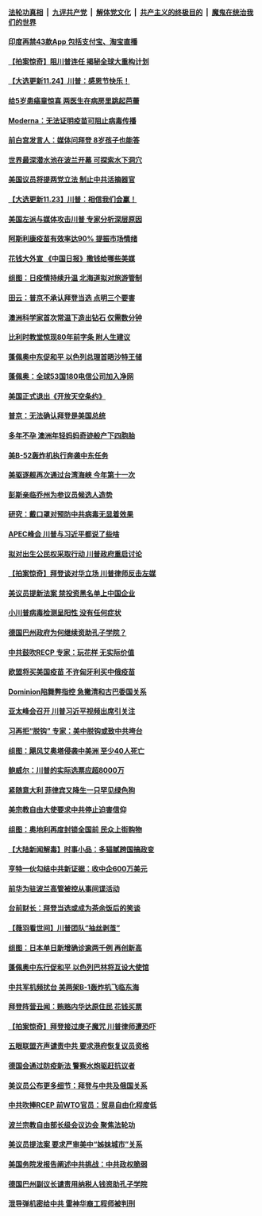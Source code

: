 

####  [法轮功真相](../../../../basic/blob/master/README.md?t=11252303) &nbsp;|&nbsp; [九评共产党](../../../../9ping.md/blob/master/README.md?t=11252303) &nbsp;|&nbsp; [解体党文化](../../../../jtdwh.md/blob/master/README.md?t=11252303)  &nbsp;|&nbsp; [共产主义的终极目的](../../../../gczydzjmd.md/blob/master/README.md?t=11252303) &nbsp;|&nbsp; [魔鬼在统治我们的世界](../../../../mgztzwmdsj.md/blob/master/README.md?t=11252303) 

#### [印度再禁43款App 包括支付宝、淘宝直播](../pages/nsc418/n12573549.md?t=11252303) 

#### [【拍案惊奇】阻川普连任 揭秘全球大重构计划](../pages/nsc418/n12573524.md?t=11252303) 

#### [【大选更新11.24】川普：感恩节快乐！](../pages/nsc418/n12571687.md?t=11252303) 

#### [给5岁患癌童惊喜 两医生在病房里跳起芭蕾](../pages/nsc418/n12571481.md?t=11252303) 

#### [Moderna：无法证明疫苗可阻止病毒传播](../pages/nsc418/n12572434.md?t=11252303) 

#### [前白宫发言人：媒体问拜登 8岁孩子也能答](../pages/nsc418/n12572467.md?t=11252303) 

#### [世界最深潜水池在波兰开幕 可探索水下洞穴](../pages/nsc418/n12570887.md?t=11252303) 

#### [美国议员将提两党立法 制止中共活摘器官](../pages/nsc418/n12571292.md?t=11252303) 

#### [【大选更新11.23】川普：相信我们会赢！](../pages/nsc418/n12569219.md?t=11252303) 

#### [美国左派与媒体攻击川普 专家分析深层原因](../pages/nsc418/n12570062.md?t=11252303) 

#### [阿斯利康疫苗有效率达90% 提振市场情绪](../pages/nsc418/n12569820.md?t=11252303) 

#### [花钱大外宣 《中国日报》撒钱给哪些美媒](../pages/nsc418/n12569864.md?t=11252303) 

#### [组图：日疫情持续升温 北海道拟对旅游管制](../pages/nsc418/n12569275.md?t=11252303) 

#### [田云：普京不承认拜登当选 点明三个要害](../pages/nsc418/n12568733.md?t=11252303) 

#### [澳洲科学家首次常温下造出钻石 仅需数分钟](../pages/nsc418/n12568390.md?t=11252303) 

#### [比利时教堂惊现80年前字条 附人生建议](../pages/nsc418/n12568879.md?t=11252303) 

#### [蓬佩奥中东促和平 以色列总理首晤沙特王储](../pages/nsc418/n12569606.md?t=11252303) 

#### [蓬佩奥：全球53国180电信公司加入净网](../pages/nsc418/n12567930.md?t=11252303) 

#### [美国正式退出《开放天空条约》](../pages/nsc418/n12567863.md?t=11252303) 

#### [普京：无法确认拜登是美国总统](../pages/nsc418/n12567737.md?t=11252303) 

#### [多年不孕 澳洲年轻妈妈奇迹般产下四胞胎](../pages/nsc418/n12567525.md?t=11252303) 

#### [美B-52轰炸机执行奔袭中东任务](../pages/nsc418/n12566837.md?t=11252303) 

#### [美驱逐舰再次通过台湾海峡 今年第十一次](../pages/nsc418/n12566578.md?t=11252303) 

#### [彭斯亲临乔州为参议员候选人造势](../pages/nsc418/n12566616.md?t=11252303) 

#### [研究：戴口罩对预防中共病毒无显着效果](../pages/nsc418/n12566305.md?t=11252303) 

#### [APEC峰会 川普与习近平都说了些啥](../pages/nsc418/n12566175.md?t=11252303) 

#### [拟对出生公民权采取行动 川普政府重启讨论](../pages/nsc418/n12566092.md?t=11252303) 

#### [【拍案惊奇】拜登谈对华立场 川普律师反击左媒](../pages/nsc418/n12565296.md?t=11252303) 

#### [美议员提新法案 禁投资黑名单上中国企业](../pages/nsc418/n12564953.md?t=11252303) 

#### [小川普病毒检测呈阳性 没有任何症状](../pages/nsc418/n12565072.md?t=11252303) 

#### [德国巴州政府为何继续资助孔子学院？](../pages/nsc418/n12541206.md?t=11252303) 

#### [中共鼓吹RECP 专家：玩花样 无实际价值](../pages/nsc418/n12564236.md?t=11252303) 

#### [欧盟将买美国疫苗 不许匈牙利买中俄疫苗](../pages/nsc418/n12564457.md?t=11252303) 

#### [Dominion陷舞弊指控 急撇清和古巴委国关系](../pages/nsc418/n12564185.md?t=11252303) 

#### [亚太峰会召开 川普习近平视频出席引关注](../pages/nsc418/n12564217.md?t=11252303) 

#### [习再拒“脱钩” 专家：美中脱钩或致中共垮台](../pages/nsc418/n12563878.md?t=11252303) 

#### [组图：飓风艾奥塔侵袭中美洲 至少40人死亡](../pages/nsc418/n12563914.md?t=11252303) 

#### [鲍威尔：川普的实际选票应超8000万](../pages/nsc418/n12564063.md?t=11252303) 

#### [紧随意大利 菲律宾又降生一只罕见绿色狗](../pages/nsc418/n12563203.md?t=11252303) 

#### [美宗教自由大使要求中共停止迫害信仰](../pages/nsc418/n12562321.md?t=11252303) 

#### [组图：奥地利再度封锁全国前 民众上街购物](../pages/nsc418/n12555587.md?t=11252303) 

#### [【大陆新闻解毒】时事小品：多猫腻跨国搞政变](../pages/nsc418/n12562870.md?t=11252303) 

#### [亨特一伙勾结中共新证据：收中企600万美元](../pages/nsc418/n12562694.md?t=11252303) 

#### [前华为驻波兰高管被控从事间谍活动](../pages/nsc418/n12562036.md?t=11252303) 

#### [台前财长：拜登当选或成为茶余饭后的笑谈](../pages/nsc418/n12561655.md?t=11252303) 

#### [【薇羽看世间】川普团队“抽丝剥茧”](../pages/nsc418/n12561563.md?t=11252303) 

#### [组图：日本单日新增确诊逾两千例 再创新高](../pages/nsc418/n12561127.md?t=11252303) 

#### [蓬佩奥中东行促和平 以色列巴林将互设大使馆](../pages/nsc418/n12561757.md?t=11252303) 

#### [中共军机频扰台 美两架B-1轰炸机飞临东海](../pages/nsc418/n12561492.md?t=11252303) 

#### [拜登阵营丑闻：贿赂内华达原住民 花钱买票](../pages/nsc418/n12561355.md?t=11252303) 

#### [【拍案惊奇】拜登接过庚子魔咒 川普律师遭恐吓](../pages/nsc418/n12560176.md?t=11252303) 

#### [五眼联盟齐声谴责中共 要求港府恢复议员资格](../pages/nsc418/n12560033.md?t=11252303) 

#### [德国会通过防疫新法 警察水炮驱赶抗议者](../pages/nsc418/n12559887.md?t=11252303) 

#### [美议员公布更多细节：拜登与中共及俄国关系](../pages/nsc418/n12559580.md?t=11252303) 

#### [中共吹捧RCEP 前WTO官员：贸易自由化程度低](../pages/nsc418/n12558949.md?t=11252303) 

#### [波兰宗教自由部长级会议边会 聚焦法轮功](../pages/nsc418/n12559050.md?t=11252303) 

#### [美议员提法案 要求严审美中“姊妹城市”关系](../pages/nsc418/n12559559.md?t=11252303) 

#### [美国务院发报告阐述中共挑战：中共政权脆弱](../pages/nsc418/n12559207.md?t=11252303) 

#### [德国巴州副议长谴责用纳税人钱资助孔子学院](../pages/nsc418/n12540923.md?t=11252303) 

#### [泄导弹机密给中共 雷神华裔工程师被判刑](../pages/nsc418/n12559129.md?t=11252303) 

